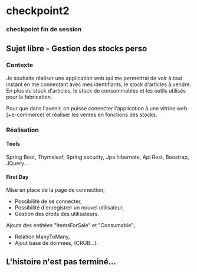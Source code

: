 # checkpoint2
### checkpoint fin de session

## Sujet libre - Gestion des stocks perso

### Contexte

Je souhaite réaliser une application web qui me permettrai de voir à tout instant en me connectant avec mes identifiants, le stock d'articles à vendre.
En plus du stock d'articles, le stock de consommables et les outils utilisés pour la fabrication.

Pour que dans l'avenir, on puisse connecter l'application à une vitrine web (+e-commerce) et réaliser les ventes en fonctions des stocks.

### Réalisation

#### Tools

Spring Boot, Thymeleaf, Spring security, Jpa hibernate, Api Rest, Boostrap, JQuery...

#### First Day 

Mise en place de la page de connection;
  - Possibilité de se connecter,
  - Possibilité d'enregistrer un nouvel utilisateur,
  - Gestion des droits des utilisateurs.
  
Ajouts des entitées "ItemsForSale" et "Consumable";
  - Relation ManyToMany,
  - Ajout base de données,
  (CRUB...).
  
## L'histoire n'est pas terminé...


